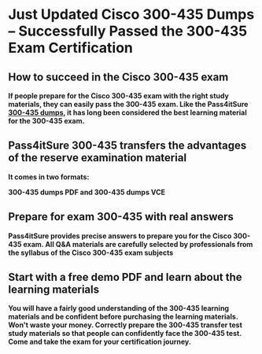 <h1><strong> Just Updated Cisco 300-435 Dumps – Successfully Passed the 300-435 Exam Certification </strong></h1><strong>
<h2>How to succeed in the Cisco 300-435 exam</h2>
<p>If people prepare for the Cisco 300-435 exam with the right study materials, they can easily pass the 300-435 exam. Like the Pass4itSure <a href="https://www.pass4itsure.com/300-435.html/">300-435 dumps</a>, it has long been considered the best learning material for the 300-435 exam.</p>
<h2>Pass4itSure 300-435 transfers the advantages of the reserve examination material</h2>
<p>It comes in two formats:

300-435 dumps PDF and 
300-435 dumps VCE
</p>
<h2>Prepare for exam 300-435 with real answers</h2>
<p>Pass4itSure provides precise answers to prepare you for the Cisco 300-435 exam. All Q&A materials are carefully selected by professionals from the syllabus of the Cisco 300-435 exam subjects</p>
<h2>Start with a free demo PDF and learn about the learning materials</h2>
<p>You will have a fairly good understanding of the 300-435 learning materials and be confident before purchasing the learning materials. Won't waste your money.
 Correctly prepare the 300-435 transfer test study materials so that people can confidently face the 300-435 test. Come and take the exam for your certification journey.</p>

